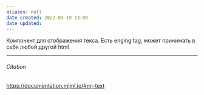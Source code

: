 ```yaml
---
aliases: null
date created: 2022-03-19 13:09
date updated:
---
```


Компонент для отображения текса. Есть enging tag, может принимать в себя любой другой html

---

###### Citation

https://documentation.mjml.io/#mj-text